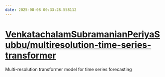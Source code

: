 ```yaml
---
date: 2025-08-08 00:33:28.558112
---
```


# [VenkatachalamSubramanianPeriyaSubbu/multiresolution-time-series-transformer](https://github.com/VenkatachalamSubramanianPeriyaSubbu/multiresolution-time-series-transformer)

Multi-resolution transformer model for time series forecasting